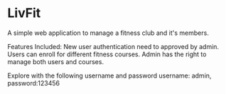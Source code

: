 # LivFit
A simple web application to manage a fitness club and it's members.

Features Included:
New user authentication need to approved by admin.
Users can enroll for different fitness courses.
Admin has the right to manage both users and courses.

Explore with the following username and password
username: admin, password:123456

